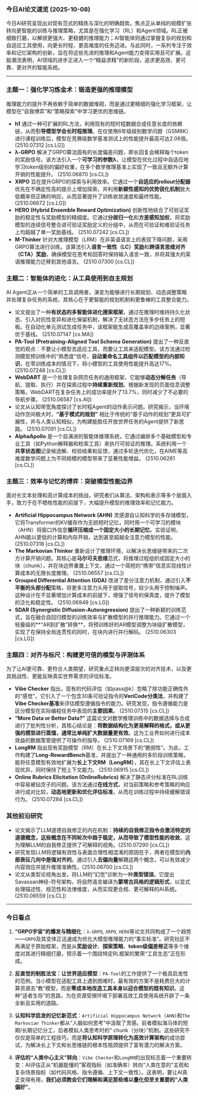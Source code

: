 
### 今日AI论文速览 (2025-10-08)

今日AI研究呈现出对现有范式的精炼与深化的明确趋势。焦点正从单纯的规模扩张转向更智能的训练与推理策略，尤其是在强化学习（RL）和Agent领域。RL正被细致打磨，以解锁更强大、更稳健的推理能力；AI智能体则通过掌握复杂的规划和自适应工具使用，向更长时程、更高难度的任务迈进。与此同时，一系列专注于效率和记忆架构的创新，旨在将这些先进的推理和Agent能力变得实用且可扩展。这股潮流表明，AI领域的进步正进入一个“精益求精”的新阶段，追求更高效、更可靠、更对齐的智能系统。

---

### 主题一：强化学习炼金术：锻造更强的推理模型

推理能力的提升不再依赖于简单的数据堆砌，而是通过更精细的强化学习框架，让模型在“自我博弈”和“策略探索”中学习更优的思维链。

-   **h1** 通过一种可扩展的RL方法，利用现有的短时程数据合成任意长度的依赖链，从而**引导模型学会长时程推理**。在仅使用6年级级别数学问题（GSM8K）进行课程训练后，模型在竞赛级数学基准测试上的性能提升最高可达2.06倍。 (2510.07312 [cs.LG])
-   **λ-GRPO** 解决了GRPO算法固有的长度偏差问题，即长回复会稀释每个token的奖励信号。该方法引入一个**可学习的参数λ**，让模型在优化过程中自适应地学习token级别的偏好权重，在多个数学推理基准上实现了一致且无额外计算开销的性能提升。 (2510.06870 [cs.CL])
-   **XRPO** 旨在提升GRPO的探索与利用效率。它通过一个**自适应的rollout分配器**优先在不确定性高的提示上增加探索，并利用**新颖性感知的优势锐化机制**放大低概率但正确的响应，从而显著提升了训练收敛速度和最终性能。 (2510.06672 [cs.LG])
-   **HERO (Hybrid Ensemble Reward Optimization)** 创新性地结合了可验证奖励的稳定性与奖励模型的精细度。它通过**分层归一化**和**方差感知加权**，将奖励模型的连续信号整合进可验证奖励定义的分组中，从而在可验证和难验证任务上均超越了单一奖励基线。 (2510.07242 [cs.CL])
-   **M-Thinker** 针对大推理模型（LRM）在非英语语言上的表现下降问题，采用GRPO算法进行训练。该算法引入**语言一致性（LC）奖励**和**跨语言思维对齐（CTA）奖励**，确保模型在思考和回答时保持输入语言一致，并将其强大的英语推理能力迁移到其他语言。 (2510.07300 [cs.CL])

### 主题二：智能体的进化：从工具使用到自主规划

AI Agent正从一个简单的工具调用者，演变为能够进行长期规划、动态调整策略并处理复杂任务的系统，其核心在于更智能的规划机制和更鲁棒的工具整合能力。

-   论文提出了一种**有状态的多智能体进化搜索框架**，通过在推理时维持持久化状态、引入对抗性变异和进化保留机制，解决了无状态方法在多步任务上的短板。在自动化单元测试生成任务中，该框架能生成高覆盖率的边缘案例，显著优于基线。 (2510.07147 [cs.MA])
-   **PA-Tool (Pretraining-Aligned Tool Schema Generation)** 提出了一种反直觉的观点：不要让小模型去适应工具，而要让工具来适配模型。该方法通过检测模型预训练中的“熟悉度”信号，**自动重命名工具组件以匹配模型的内部知识**，在零训练成本的情况下，将小模型的工具使用性能提升高达17%。 (2510.07248 [cs.CL])
-   **WebDART** 是一个处理复杂网页任务的通用框架，它能够**动态分解任务**（导航、提取、执行）并在探索过程中**持续重新规划**。根据新发现的页面信息调整策略，WebDART在复杂任务上的成功率提升了13.7%，同时减少了不必要的导航步骤。 (2510.06587 [cs.AI])
-   论文从认知带宽角度探讨了长时程Agent的动作表示问题。研究揭示，当环境动作空间极大时，**“基于模式的规划”** 相比于传统的“基于动作的规划”更具可扩展性，并与人类认知相似，为构建能胜任开放世界任务的Agent提供了新思路。 (2510.07091 [cs.CL])
-   **AlphaApollo** 是一个自演进的智能体推理系统，它通过编排多个基础模型和专业工具（如Python解释器和检索工具）来执行可验证的推理。系统利用一个**共享状态图**记录候选解、校验结果和反馈，通过多轮迭代优化，在AIME等高难度数学问题上为不同规模的模型带来了显著性能增益。 (2510.06261 [cs.CL])

### 主题三：效率与记忆的博弈：突破模型性能边界

面对长文本处理和高计算成本的挑战，研究者们从算法、架构和表示等多个层面入手，致力于在不牺牲性能的前提下，大幅提升模型的推理效率和记忆能力。

-   **Artificial Hippocampus Network (AHN)** 灵感源自认知科学的多存储模型，它将Transformer的KV缓存作为无损短时记忆，同时用一个可学习的模块（AHN）将窗口外信息**循环压缩成一个固定大小的长期记忆**。实验证明，AHN能以更低的计算和内存开销，达到甚至超越全注意力模型的性能。 (2510.07318 [cs.CL])
-   **The Markovian Thinker** 重新设计了推理环境，以解决长思维链带来的二次方计算开销问题。其核心是**马尔可夫思维**范式，将推理过程组织成固定大小的块（chunk），并在块边界重置上下文，通过一个简短的“携带”信息实现线性计算成本的无限长度推理。 (2510.06557 [cs.CL])
-   **Grouped Differential Attention (GDA)** 改进了差分注意力机制，通过引入**不平衡的头部分配**策略，将更多注意力头用于提取信号，较少头用于控制噪声。这种设计在不显著增加计算成本的前提下，增强了信号的保真度，提升了模型的泛化和稳定性。 (2510.06949 [cs.LG])
-   **SDAR (Synergistic Diffusion-Autoregression)** 提出了一种新颖的训练范式，旨在融合自回归模型的训练效率与扩散模型的并行推理能力。它通过一个轻量级的**“AR到扩散”转换**，将预训练好的AR模型调整为块级扩散模型，实现了在保持全局连贯性的同时，在块内进行并行解码。 (2510.06303 [cs.LG])

### 主题四：对齐与标尺：构建更可信的模型与评测体系

为了让AI更可靠、更符合人类期望，研究重点正转向更深层次的对齐技术，以及更具挑战性、更能反映真实世界需求的评估标准。

-   **Vibe Checker** 指出，现有的代码评估（如pass@k）忽略了除功能正确性外的“感觉”。它引入了一个包含30条可验证指令的**VeriCode分类法**，并构建了**Vibe Checker基准**来评估模型遵循指令的能力。研究发现，指令遵循能力是区分模型在实际编程任务中表现的**主要因素**。 (2510.07315 [cs.CL])
-   **“More Data or Better Data?”** 这篇论文对数学推理训练中的数据选择与合成进行了批判性分析，其核心结论是：**将数据结构化为更易解释的格式，或从更强的模型进行蒸馏，通常比单纯扩大数据量更有效**。这为工业界如何进行成本效益的数据策管提供了可操作的指导。 (2510.07169 [cs.CL])
-   **LongRM** 指出现有奖励模型（RM）在长上下文场景下的“脆弱性”。为此，工作构建了**Long-RewardBench**基准，并提出了一种通用的多阶段训练策略，能将任意模型有效地扩展为**长上下文RM（LongRM）**，其在长上下文评估上表现优异，同时保持了短上下文能力。 (2510.06915 [cs.CL])
-   **Online Rubrics Elicitation (OnlineRubrics)** 解决了静态评分标准在RL训练中容易被钻空子的问题。该方法通过**在线方式**，对当前策略和参考策略的响应进行成对比较，**动态地更新和优化评估标准**，从而在训练过程中持续缓解错误行为。 (2510.07284 [cs.CL])

### 其他前沿研究

-   论文揭示了LLM道德自我修正的内在机制：**持续的自我修正指令会激活特定的道德概念，这些概念在不同轮次中趋于稳定，从而导致了模型性能的收敛**。这为理解LLM的自我修正提供了可解释的视角。(2510.07290 [cs.CL])
-   研究发现LLM将逻辑有效性与表面合理性相混淆的原因在于，两者在模型的**内部表征几何中是强对齐的**。通过引入**去偏向量**解耦这两个概念，可以有效减少内容效应并提升推理准确性。(2510.06700 [cs.CL])
-   论文从类型论视角出发，将LLM的“幻觉”诊断为一种**类型错误**。它提出Savassan神经-符号架构，将自然语言编译为**蒙塔古风格的逻辑形式**，以显式处理描述性、规范性和法律维度，从而实现更合规、更可解释的AI系统。(2510.06559 [cs.CL])

---

### 今日看点

1.  **“GRPO宇宙”的爆发与精细化**：`λ-GRPO`, `XRPO`, `HERO`等论文共同构成了一个趋势——`GRPO`及其变体正迅速成为优化大模型推理能力的“事实标准”。研究社区不再满足于原始框架，而是从**奖励设计**、**探索策略**、**token级偏差修正**等多个维度对其进行精细打磨，预示着一个围绕特定RL框架的繁荣“工具生态”正在形成。

2.  **反直觉的制胜法宝：让世界适应模型**：`PA-Tool`的工作提供了一个极具启发性的范例。当小模型在适配工具上遇到困难时，最有效的方案不是耗费巨大的计算资源去“教”模型，而是**零成本地改造工具本身以迎合模型的既有知识**。这种“适者生存”的思路，为在资源受限环境下部署高效工具使用系统开辟了一条全新且实用的道路。

3.  **认知科学启发的记忆新范式**：`Artificial Hippocampus Network (AHN)`和`The Markovian Thinker`都从“人脑如何思考”中汲取了灵感。前者模拟海马体的短期/长期记忆分工，后者模拟人类思考时的“ chunk（分块）”机制。这些研究不仅仅是简单的工程技巧，而是**将认知科学原理转化为高效计算架构**的成功尝试，为解决长上下文和长思维链的根本性瓶颈提供了富有潜力的解决方案。

4.  **评估的“人类中心主义”转向**：`Vibe Checker`和`LongRM`的出现标志着一个重要转变：AI评估正从“机器能懂的”客观指标（如准确率）转向“人类在意的”主观和复杂场景指标（如代码风格、指令遵循、上下文一致性）。这表明，要让AI真正变得有用，**我们必须教会它们理解和满足那些难以量化但至关重要的“人类偏好”**。